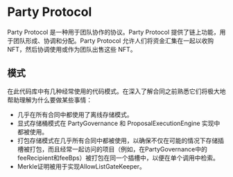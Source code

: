 # Party Protocol 
Party Protocol 是一种用于团队协作的协议。Party Protocol 提供了链上功能，用于团队形成、协调和分配。Party Protocol 允许人们将资金汇集在一起以收购 NFT，然后协调使用或作为团队出售这些 NFT。

## 模式
在此代码库中有几种经常使用的代码模式。在深入了解合同之前熟悉它们将极大地帮助理解为什么要做某些事情：
* 几乎在所有合同中都使用了离线存储模式。
* 显式存储桶模式在 PartyGovernance 和 ProposalExecutionEngine 实现中都被使用。
* 打包存储模式在几乎所有合同中都被使用，以确保不仅在可能的情况下存储插槽被打包，而且经常一起访问的项目（例如，在PartyGovernance中的feeRecipient和feeBps）被打包在同一个插槽中，以便在单个调用中检索。
* Merkle证明被用于实现AllowListGateKeeper。
